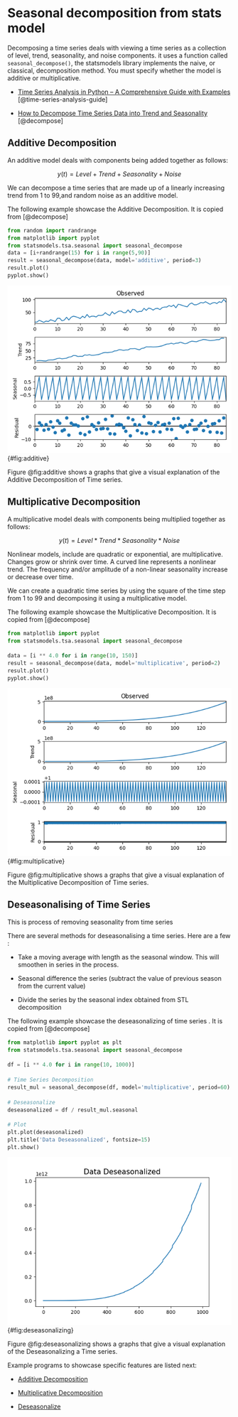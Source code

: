 # Seasonal decomposition from stats model

Decomposing a time series deals with viewing a time series as a collection of
level, trend, seasonality, and noise components. it uses
a function called `seasonal_decompose()`, the statsmodels library 
implements the naive, or classical, decomposition method. You must 
specify whether the model is additive or multiplicative.

* [Time Series Analysis in Python – A Comprehensive Guide with Examples](https://www.machinelearningplus.com/time-series/time-series-analysis-python/) [@time-series-analysis-guide]

* [How to Decompose Time Series Data into Trend and Seasonality](https://machinelearningmastery.com/decompose-time-series-data-trend-seasonality/#:~:text=The%20statsmodels%20library%20provides%20an,model%20is%20additive%20or%20multiplicative) [@decompose]

## Additive Decomposition

An additive model deals with components being added together as 
follows:

$$ y(t) = Level + Trend + Seasonality + Noise $$

We can decompose a time series that are made up of a linearly increasing trend from
1 to 99,and random noise as an additive model.

The following example showcase the Additive Decomposition. It is copied from [@decompose]

```python
from random import randrange
from matplotlib import pyplot
from statsmodels.tsa.seasonal import seasonal_decompose
data = [i+randrange(15) for i in range(5,90)]
result = seasonal_decompose(data, model='additive', period=3)
result.plot()
pyplot.show()
```

![Additive Decomposition](images/additive.png){#fig:additive}

Figure @fig:additive shows a graphs that give a visual explanation of the Additive Decomposition of Time series.

## Multiplicative Decomposition

A multiplicative model deals with components being multiplied together as 
follows:

$$ y(t) = Level * Trend * Seasonality * Noise $$

Nonlinear models, include are quadratic or exponential, are multiplicative. 
Changes grow or shrink over time. A curved line represents a nonlinear trend.
The frequency and/or amplitude of a non-linear seasonality increase or decrease
over time.

We can create a quadratic time series by using the square of the time step from 
1 to 99 and decomposing it using a multiplicative model.

The following example showcase the Multiplicative Decomposition. It is copied from [@decompose]

```python
from matplotlib import pyplot
from statsmodels.tsa.seasonal import seasonal_decompose

data = [i ** 4.0 for i in range(10, 150)]
result = seasonal_decompose(data, model='multiplicative', period=2)
result.plot()
pyplot.show()
```
![Multiplicative Decomposition](images/multiplicative.png){#fig:multiplicative}

Figure @fig:multiplicative shows a graphs that give a visual explanation of the Multiplicative Decomposition of Time series.

## Deseasonalising of Time Series

This is process of removing seasonality from time series 

There are several methods for deseasonalising a time series. Here are a few :

* Take a moving average with length as the seasonal window. This will smoothen in series in the process.

* Seasonal difference the series (subtract the value of previous season from the current value)

* Divide the series by the seasonal index obtained from STL decomposition

 The following example showcase the deseasonalizing of time series . It is copied from [@decompose] 

```python
from matplotlib import pyplot as plt
from statsmodels.tsa.seasonal import seasonal_decompose

df = [i ** 4.0 for i in range(10, 1000)]

# Time Series Decomposition
result_mul = seasonal_decompose(df, model='multiplicative', period=60)

# Deseasonalize
deseasonalized = df / result_mul.seasonal

# Plot
plt.plot(deseasonalized)
plt.title('Data Deseasonalized', fontsize=15)
plt.show()
```

![Deseasonalizing a time series](images/deseasonalize.png){#fig:deseasonalizing}

Figure @fig:deseasonalizing shows a graphs that give a visual explanation of the Deseasonalizing a Time series.

Example programs to showcase specific features are listed next:

* [Additive Decomposition](https://github.com/cybertraining-dsc/su22-reu-385/blob/main/time-series-prediction/seasonal-decomposition/additive-decomposition.py)

* [Multiplicative Decomposition](https://github.com/cybertraining-dsc/su22-reu-385/blob/main/time-series-prediction/seasonal-decomposition/multiplicative-decomposition.py)

* [Deseasonalize](https://github.com/cybertraining-dsc/su22-reu-385/blob/main/time-series-prediction/seasonal-decomposition/deseasonalize.py)


